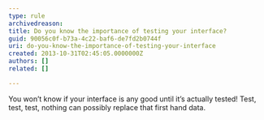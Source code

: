 ```yaml
---
type: rule
archivedreason: 
title: Do you know the importance of testing your interface?
guid: 90056c0f-b73a-4c22-baf6-de7fd2b0744f
uri: do-you-know-the-importance-of-testing-your-interface
created: 2013-10-31T02:45:05.0000000Z
authors: []
related: []

---
```





<p class="MsoListParagraph">You won’t know if your interface is any good until it’s
actually tested! Test, test, test, nothing can possibly replace that first hand
data.</p>


<br><excerpt class='endintro'></excerpt><br>
<p>​<img alt="" style="margin&#58;5px;width&#58;650px;" /></p>


